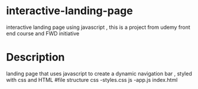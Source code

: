 # interactive-landing-page
interactive landing page using javascript , this is a project from udemy front end course and FWD initiative
# Description
landing page that uses javascript to create a dynamic navigation bar , styled with css and HTML
#file structure
css
    -styles.css
js
    -app.js
index.html    
